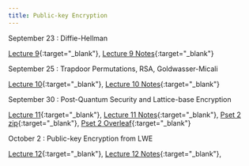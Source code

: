```yaml
---
title: Public-key Encryption
---
```



September 23
: Diffie-Hellman

  [Lecture 9](slides/Lecture9.pptx){:target="_blank"}, [Lecture 9 Notes](notes/L9Notes.pdf){:target="_blank"}

September 25
: Trapdoor Permutations, RSA, Goldwasser-Micali

  [Lecture 10](slides/Lecture10.pptx){:target="_blank"}, [Lecture 10 Notes](notes/L10Notes.pdf){:target="_blank"} 

September 30
: Post-Quantum Security and Lattice-base Encryption

  [Lecture 11](slides/Lecture11.pptx){:target="_blank"}, [Lecture 11 Notes](notes/L11Notes.pdf){:target="_blank"}, [Pset 2 zip](psets/CS55500_Pset_2.zip){:target="_blank"}, [Pset 2 Overleaf](https://www.overleaf.com/read/chdqddyxydcb#bd1f96){:target="_blank"} 

October 2
: Public-key Encryption from LWE

  [Lecture 12](slides/Lecture12.pptx){:target="_blank"}, [Lecture 12 Notes](notes/L12Notes.pdf){:target="_blank"},
 
